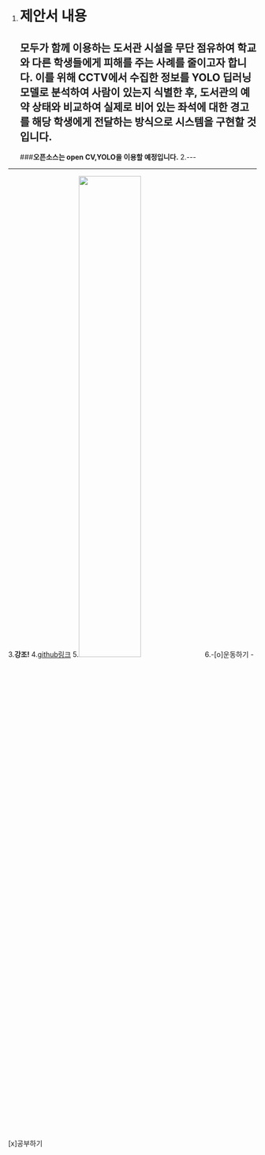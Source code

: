 1. # 제안서 내용 
   ## 모두가 함께 이용하는 도서관 시설을 무단 점유하여 학교와 다른 학생들에게 피해를 주는 사례를 줄이고자 합니다. 이를 위해 CCTV에서 수집한 정보를 YOLO 딥러닝 모델로 분석하여 사람이 있는지 식별한 후, 도서관의 예약 상태와 비교하여 실제로 비어 있는 좌석에 대한 경고를 해당 학생에게 전달하는 방식으로 시스템을 구현할 것입니다.
   ###__오픈소스는 open CV,YOLO을 이용할 예정입니다.__
2.--- 
  ***
3.__강조!__
4.[github링크](https://github.com/putateast/open-source-lab)
5.<img src = "https://search.pstatic.net/sunny/?src=https%3A%2F%2Favatars.githubusercontent.com%2Fu%2F98528335%3Fv%3D4%3Fs%3D400&type=sc960_832" width = "50%" height = "50%" >
6.-[o]운동하기
  -[x]공부하기
